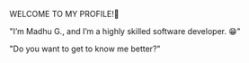 WELCOME TO MY PROFILE!👋

"I’m Madhu G., and I’m a highly skilled software developer. 😁"



"Do you want to get to know me better?"

